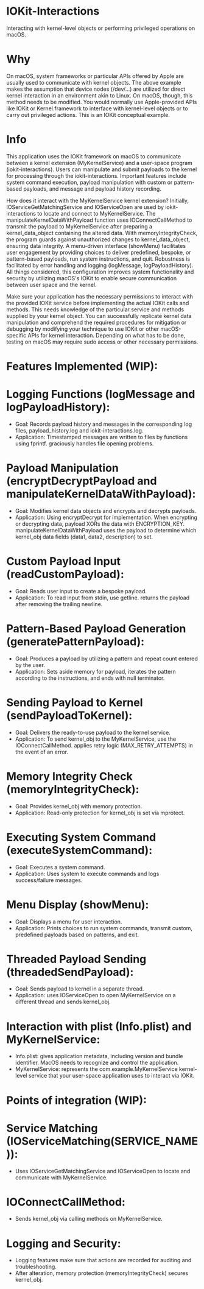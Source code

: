 #  IOKit-Interactions

Interacting with kernel-level objects or performing privileged operations on macOS.

#  Why

On macOS, system frameworks or particular APIs offered by Apple are usually used to communicate with kernel objects. The above example makes the assumption that device nodes (/dev/...) are utilized for direct kernel interaction in an environment akin to Linux. On macOS, though, this method needs to be modified. You would normally use Apple-provided APIs like IOKit or Kernel.framework to interface with kernel-level objects or to carry out privileged actions. This is an IOKit conceptual example.

#  Info

This application uses the IOKit framework on macOS to communicate between a kernel extension (MyKernelService) and a user-space program (iokit-interactions). Users can manipulate and submit payloads to the kernel for processing through the iokit-interactions. Important features include system command execution, payload manipulation with custom or pattern-based payloads, and message and payload history recording.

How does it interact with the MyKernelService kernel extension? Initially, IOServiceGetMatchingService and IOServiceOpen are used by iokit-interactions to locate and connect to MyKernelService. The manipulateKernelDataWithPayload function uses IOConnectCallMethod to transmit the payload to MyKernelService after preparing a kernel_data_object containing the altered data. With memoryIntegrityCheck, the program guards against unauthorized changes to kernel_data_object, ensuring data integrity. A menu-driven interface (showMenu) facilitates user engagement by providing choices to deliver predefined, bespoke, or pattern-based payloads, run system instructions, and quit. Robustness is facilitated by error handling and logging (logMessage, logPayloadHistory). All things considered, this configuration improves system functionality and security by utilizing macOS's IOKit to enable secure communication between user space and the kernel.

Make sure your application has the necessary permissions to interact with the provided IOKit service before implementing the actual IOKit calls and methods. This needs knowledge of the particular service and methods supplied by your kernel object. You can successfully replicate kernel data manipulation and comprehend the required procedures for mitigation or debugging by modifying your technique to use IOKit or other macOS-specific APIs for kernel interaction. Depending on what has to be done, testing on macOS may require sudo access or other necessary permissions.

#  Features Implemented (WIP):

# Logging Functions (logMessage and logPayloadHistory):
* Goal: Records payload history and messages in the corresponding log files, payload_history.log and iokit-interactions.log.
* Application: Timestamped messages are written to files by functions using fprintf. graciously handles file opening problems.
# Payload Manipulation (encryptDecryptPayload and manipulateKernelDataWithPayload):
* Goal: Modifies kernel data objects and encrypts and decrypts payloads.
* Application: Using encryptDecrypt for implementation. When encrypting or decrypting data, payload XORs the data with ENCRYPTION_KEY. manipulateKernelDataWithPayload uses the payload to determine which kernel_obj data fields (data1, data2, description) to set.
# Custom Payload Input (readCustomPayload):
* Goal: Reads user input to create a bespoke payload.
* Application: To read input from stdin, use getline. returns the payload after removing the trailing newline.
# Pattern-Based Payload Generation (generatePatternPayload):
* Goal: Produces a payload by utilizing a pattern and repeat count entered by the user.
* Application: Sets aside memory for payload, iterates the pattern according to the instructions, and ends with null terminator.
# Sending Payload to Kernel (sendPayloadToKernel):
* Goal: Delivers the ready-to-use payload to the kernel service.
* Application: To send kernel_obj to the MyKernelService, use the IOConnectCallMethod. applies retry logic (MAX_RETRY_ATTEMPTS) in the event of an error.
# Memory Integrity Check (memoryIntegrityCheck):
* Goal: Provides kernel_obj with memory protection.
* Application: Read-only protection for kernel_obj is set via mprotect.
# Executing System Command (executeSystemCommand):
* Goal: Executes a system command.
* Application: Uses system to execute commands and logs success/failure messages.
# Menu Display (showMenu):
* Goal: Displays a menu for user interaction.
* Application: Prints choices to run system commands, transmit custom, predefined payloads based on patterns, and exit.
# Threaded Payload Sending (threadedSendPayload):
* Goal: Sends payload to kernel in a separate thread.
* Application: uses IOServiceOpen to open MyKernelService on a different thread and sends kernel_obj.
# Interaction with plist (Info.plist) and MyKernelService:
* Info.plist: gives application metadata, including version and bundle identifier. MacOS needs to recognize and control the application.
* MyKernelService: represents the com.example.MyKernelService kernel-level service that your user-space application uses to interact via IOKit.

# Points of integration (WIP):

# Service Matching (IOServiceMatching(SERVICE_NAME)):
* Uses IOServiceGetMatchingService and IOServiceOpen to locate and communicate with MyKernelService.
# IOConnectCallMethod:
* Sends kernel_obj via calling methods on MyKernelService.
# Logging and Security:
* Logging features make sure that actions are recorded for auditing and troubleshooting.
* After alteration, memory protection (memoryIntegrityCheck) secures kernel_obj.




